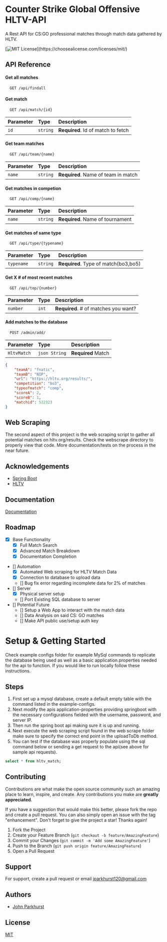 
# Counter Strike Global Offensive HLTV-API

A Rest API for CS:GO professional matches through match data gathered by HLTV.

[![MIT License](https://img.shields.io/apm/l/atomic-design-ui.svg?)](https://choosealicense.com/licenses/mit/)



## API Reference

#### Get all matches

```http
  GET /api/findall
```


#### Get match

```http
  GET /api/match/{id}
```

| Parameter | Type     | Description                       |
| :-------- | :------- | :-------------------------------- |
| `id`      | `string` | **Required**. Id of match to fetch |

#### Get team matches

```http
  GET /api/team/{name}
```

| Parameter | Type     | Description                       |
| :-------- | :------- | :-------------------------------- |
| `name`      | `string` | **Required**. Name of team in match |

#### Get matches in competion

```http
  GET /api/comp/{name}
```

| Parameter | Type     | Description                       |
| :-------- | :------- | :-------------------------------- |
| `name`      | `string` | **Required**. Name of tournament |

#### Get matches of same type

```http
  GET /api/type/{typename}
```

| Parameter | Type     | Description                       |
| :-------- | :------- | :-------------------------------- |
| `typename`      | `string` | **Required**. Type of match(bo3,bo5) |

#### Get X # of most recent matches

```http
  GET /api/top/{number}
```

| Parameter | Type     | Description                       |
| :-------- | :------- | :-------------------------------- |
| `number`      | `int` | **Required**. # of matches you want? |

#### Add matches to the database

```http
  POST /admin/add/
```

| Parameter | Type     | Description                       |
| :-------- | :------- | :-------------------------------- |
| `HltvMatch`      | `json String` | **Required** Match    |
```json
{   
    "teamA": "fnatic",
    "teamB": "NIP",
    "url": "https://hltv.org/results/",
    "competition": "bo3",
    "typeofmatch": "comp",
    "scoreA": 2,
    "scoreB": 1,
    "matchid": 532323
} 
```

## Web Scraping
The second aspect of this project is the web scraping script to gather all potential matches on hltv.org/results. Check the webscrape directory to properly view that code. More documentation/tests on the process in the near future.
## Acknowledgements

 - [Spring Boot](https://docs.spring.io/spring-boot/docs/current/reference/htmlsingle/)
 - [HLTV](https://www.hltv.org/)


## Documentation

[Documentation](https://linktodocumentation)


## Roadmap

- [x] Base Functionality
  - [x] Full Match Search
  - [x] Advanced Match Breakdown
  - [x] Documentation Completion
- [] Automation
  - [x] Automated Web scraping for HLTV Match Data
  - [x] Connection to database to upload data
  - [] Bug fix error regarding incomplete data for 2% of matches
- [] Server
  - [x] Physical server setup
  - [] Port Existing SQL database to server
- [] Potential Future
  - [] Setup a Web App to interact with the match data
  - [] Data Analysis on said CS: GO matches
  - [] Make API public use/setup auth key

# Setup & Getting Started

Check example configs folder for example MySql commands to replicate the database being used as well as a basic application.properties needed for the api to function.
If you would like to run locally follow these instructions.

## Steps
1. First set up a mysql database, create a default empty table with the command listed in the example-configs.
2. Next modify the apis application-properties providing springboot with the necessary configurations fielded with the username, password, and server IP.
3. Then run the spring boot api making sure it is up and running.
4. Next execute the web scraping script found in the web scrape folder make sure to specify the correct end point in the uploadToDb method.
5. You can test if the database was properly populate using the sql command below or sending a get request to the api(see above for sample api requests).

```sql
select * from hltv_match;
```

<!-- CONTRIBUTING -->
## Contributing

Contributions are what make the open source community such an amazing place to learn, inspire, and create. Any contributions you make are **greatly appreciated**.

If you have a suggestion that would make this better, please fork the repo and create a pull request. You can also simply open an issue with the tag "enhancement".
Don't forget to give the project a star! Thanks again!

1. Fork the Project
2. Create your Feature Branch (`git checkout -b feature/AmazingFeature`)
3. Commit your Changes (`git commit -m 'Add some AmazingFeature'`)
4. Push to the Branch (`git push origin feature/AmazingFeature`)
5. Open a Pull Request



## Support

For support, create a pull request or email jparkhurst120@gmail.com


## Authors

- [John Parkhurst](https://www.github.com/John4064)


## License

[MIT](https://choosealicense.com/licenses/mit/)

